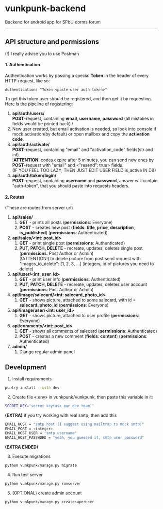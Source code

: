 
# vunkpunk-backend
Backend for android app for SPbU dorms forum

---
## API structure and permissions

(!) I really advise you to use Postman
#### 1. Authentication

Authentication works by passing a special **Token** in the header of every HTTP-request, like so:
```
Authentication: "Token <paste user auth-token>"
```
To get this token user should be registered, and then get it by requesting. Here is the pipeline of registering:
1. **api/auth/users/** \
   **POST**-request, containing **email**, **username**, **password** (all mistakes in fields would be printed back) \
2. New user created, but email activation is needed, so look into console if mock activation(by default) or open mailbox and copy the **activation code**.
3. **api/auth/activate/** \
   **POST**-request, containing "email" and "activation_code" fields(str and int). \
!**ATTENTION**! codes expire after 5 minutes, you can send new ones by **POST**-request with "email" and <"resend": true> fields. \
(IF YOU FEEL TOO LAZY, THEN JUST EDIT USER FIELD is_active IN DB)
4. **api/auth/token/login/** \
   **POST**-request, containing **username** and **password**, answer will contain "auth-token", that you should paste into requests headers.

#### 2. Routes

(These are routes from server url)
1. **api/sales/**
   1. **GET** - prints all posts (**permissions**: Everyone)
   2. **POST** - creates new post (**fields**: **title**, **price**, **description**, **is_published**) (**permissions**: Authenticated)
2. **api/sales/<int: post_id>**
   1. **GET** - print single post (**permissions**: Authenticated)
   2. **PUT, PATCH, DELETE** - recreate, updates, deletes single post (**permissions**: Post Author or Admin) \
      (!ATTENTION!) to delete picture from post send request with "images_to_delete": [1, 2, 3, ...] (integers, id of pictures you need to delete) 
3. **api/user/<int: user_id>**
   1. **GET** - print user info (**permissions**: Authenticated)
   2. **PUT, PATCH, DELETE** - recreate, updates, deletes user account (**permissions**: Post Author or Admin)
4. **api/image/salecard/<int: salecard_photo_id>**
   1. **GET** - shows picture, attached to some salecard, with id = **salecard_photo_id** (**permissions**: Everyone)
5. **api/image/user/<int: user_id>**
   1. **GET** - shows picture, attached to user profile (**permissions**: Everyone)
6. **api/comments/<int: post_id>**
   1. **GET** - shows all comments of salecard (**permissions**: Authenticated)
   2. **POST** - creates a new comment (**fields**: **content**) (**permissions**: Authenticated)
7. **admin/**
   1. Django regular admin panel
 
## Development 

1. Install requirements
```bash
poetry install --with dev
```

2. Create file «.env» in vunkpunk/vunkpunk, then paste this variable in it:
```bash
SECRET_KEY="secret key(ask our dev team)"
``` 
**(EXTRA)** if you try working with real smtp, then add this
```bash
EMAIL_HOST = "smtp host (I suggest using mailtrap to mock smtp)"
EMAIL_PORT = <integer>
EMAIL_HOST_USER = "smtp username"
EMAIL_HOST_PASSWORD = "yeah, you guessed it, smtp user password"
```
**(EXTRA ENDED)**

3. Execute migrations
```bash
python vunkpunk/manage.py migrate
```

4. Run test server
```bash
python vunkpunk/manage.py runserver
```

5. (OPTIONAL) create admin account
```bash
python vunkpunk/manage.py createsuperuser
```
